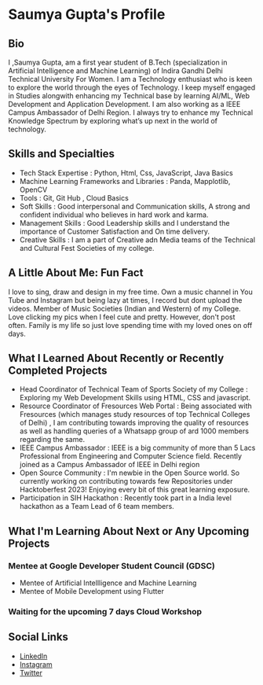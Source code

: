 # Saumya Gupta's Profile

## Bio
I ,Saumya Gupta, am a first year student of B.Tech (specialization in Artificial Intelligence and Machine Learning) of Indira Gandhi Delhi Technical University For Women.  I am a Technology enthusiast who is keen to explore the world through the eyes of Technology.  I keep myself engaged in Studies alongwith enhancing my Technical base by learning AI/ML, Web Development and Application Development. I am also working as a IEEE Campus Ambassador of Delhi Region. I always try to enhance my Technical Knowledge Spectrum by exploring what’s up next in the world of technology.

## Skills and Specialties
- Tech Stack Expertise : Python, Html, Css, JavaScript, Java Basics
- Machine Learning Frameworks and Libraries : Panda, Mapplotlib, OpenCV
- Tools : Git, Git Hub , Cloud Basics
- Soft Skills : Good interpersonal and Communication skills, A strong and confident individual who believes in hard work and karma. 
- Management Skills : Good Leadership skills and I understand the importance of Customer Satisfaction and On time delivery.
- Creative Skills : I am a part of Creative adn Media teams of the Technical and Cultural Fest Societies of my college.

## A Little About Me: Fun Fact
I love to sing, draw and design in my free time. Own a music channel in You Tube and Instagram but being lazy at times, I record but dont upload the videos.
Member of Music Societies (Indian and Western) of my College.
Love clicking my pics when I feel cute and pretty. However, don't post often.
Family is my life so just love spending time with my loved ones on off days.

## What I Learned About Recently or Recently Completed Projects
- Head Coordinator of Technical Team of Sports Society of my College : Exploring my Web Development Skills using HTML, CSS and javascript.
- Resource Coordinator of Fresources Web Portal : Being associated with Fresources (which manages study resources of top Technical Colleges of Delhi) , I am contributing towards improving the quality of resources as well as handling queries of a Whatsapp group of ard 1000 members regarding the same.
- IEEE Campus Ambassador : IEEE is a big community of more than 5 Lacs Professional from Engineering and Computer Science field. Recently joined as a Campus Ambassador of IEEE in Delhi region
- Open Source Community : I'm newbie in the Open Source world. So currently working on contributing towards few Repositories under Hacktoberfest 2023! Enjoying every bit of this great learning exposure. 
- Participation in SIH Hackathon : Recently took part in a India level hackathon as a Team Lead of 6 team members.

## What I'm Learning About Next or Any Upcoming Projects
### Mentee at Google Developer Student Council (GDSC)
* Mentee of Artificial Intellligence and Machine Learning
* Mentee of Mobile Development using Flutter
### Waiting for the upcoming 7 days Cloud Workshop

## Social Links
- [LinkedIn](https://www.linkedin.com/in/saumya-gupta-24a988282)
- [Instagram](https://instagram.com/saumyaa_gupta_?igshid=OGQ5ZDc2ODk2ZA==)
- [Twitter](https://x.com/Saumya_guptaa_?t=E0ItEoNyKu3xrmtbRJ1dVA&s=09)
